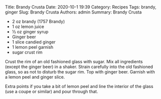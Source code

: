 Title: Brandy Crusta
Date: 2020-10-1 19:39
Category: Recipes
Tags: brandy, ginger
Slug: Brandy Crusta
Authors: admin
Summary: Brandy Crusta

* 2 oz brandy (1757 Brandy)
* 1 oz lemon juice
* 1⁄2 oz ginger syrup
* Ginger beer
* 1 slice candied ginger
* 1 lemon peel garnish
* sugar crust rim

Crust the rim of an old fashioned glass with sugar. Mix all ingredients (except the ginger beer) in a shaker. Strain carefully into the old fashioned glass, so as not to disturb the sugar rim. Top with ginger beer. Garnish with a lemon peel and ginger slice.

Extra points if you take a bit of lemon peel and line the interior of the glass (use a coupe or similar) and pour through that.